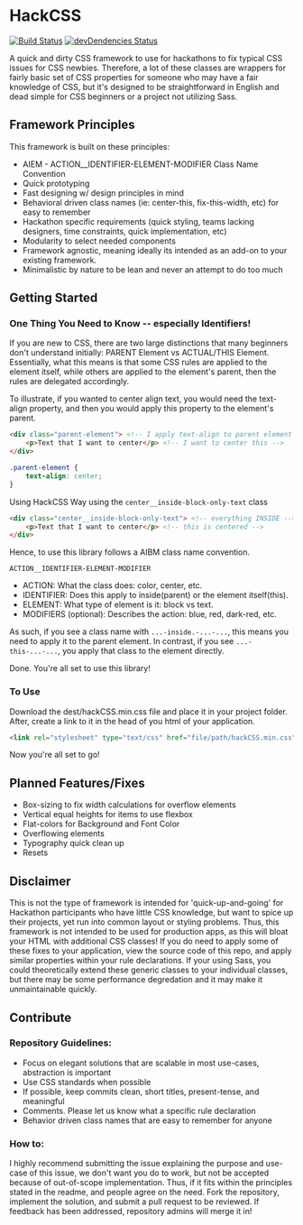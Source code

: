 # HackCSS
[![Build Status](https://travis-ci.org/brh55/HackCSS.svg)](https://travis-ci.org/brh55/HackCSS)
[![devDendencies Status](https://david-dm.org/brh55/hackcss/dev-status.svg)](https://david-dm.org/brh55/hackcss#info=devDependencies)

A quick and dirty CSS framework to use for hackathons to fix typical CSS issues for CSS newbies. Therefore, a lot of these classes are wrappers for fairly basic set of CSS properties for someone who may have a fair knowledge of CSS, but it's designed to be straightforward in English and dead simple for CSS beginners or a project not utilizing Sass.

## Framework Principles
This framework is built on these principles:

- AIEM - ACTION__IDENTIFIER-ELEMENT-MODIFIER Class Name Convention
- Quick prototyping
- Fast designing w/ design principles in mind
- Behavioral driven class names (ie: center-this, fix-this-width, etc) for easy to remember
- Hackathon specific requirements (quick styling, teams lacking designers, time constraints, quick implementation, etc)
- Modularity to select needed components
- Framework agnostic, meaning ideally its intended as an add-on to your existing framework.
- Minimalistic by nature to be lean and never an attempt to do too much

## Getting Started
### One Thing You Need to Know -- especially Identifiers!
If you are new to CSS, there are two large distinctions that many beginners don't understand initially: PARENT Element vs ACTUAL/THIS Element. Essentially, what this means is that some CSS rules are applied to the element itself, while others are applied to the element's parent, then the rules are delegated accordingly.

To illustrate, if you wanted to center align text, you would need the text-align property, and then you would apply this property to the element's parent. 

```html
<div class="parent-element"> <!-- I apply text-align to parent element -->
	<p>Text that I want to center</p> <!-- I want to center this -->
</div>
```

```css
.parent-element {
	text-align: center;
}
```

Using HackCSS Way using the `center__inside-block-only-text` class
```html
<div class="center__inside-block-only-text"> <!-- everything INSIDE -->
	<p>Text that I want to center</p> <!-- this is centered -->
</div>
```

Hence, to use this library follows a AIBM class name convention.

`ACTION__IDENTIFIER-ELEMENT-MODIFIER`

- ACTION: What the class does: color, center, etc.
- IDENTIFIER: Does this apply to inside(parent) or the element itself(this).
- ELEMENT: What type of element is it: block vs text.
- MODIFIERS (optional): Describes the action: blue, red, dark-red, etc.

As such, if you see a class name with `...-inside.-...-...`, this means you need to apply it to the parent element. In contrast, if you see `...-this-...-...`, you apply that class to the element directly. 

Done. You're all set to use this library!

### To Use
Download the dest/hackCSS.min.css file and place it in your project folder. After, create a link to it in the head of you html of your application.

```html
<link rel="stylesheet" type="text/css" href="file/path/hackCSS.min.css">
```

Now you're all set to go!

## Planned Features/Fixes
- Box-sizing to fix width calculations for overflow elements
- Vertical equal heights for items to use flexbox
- Flat-colors for Background and Font Color
- Overflowing elements
- Typography quick clean up
- Resets

## Disclaimer
This is not the type of framework is intended for 'quick-up-and-going' for Hackathon participants who have little CSS knowledge, but want to spice up their projects, yet run into common layout or styling problems. Thus, this framework is not intended to be used for production apps, as this will bloat your HTML with additional CSS classes! If you do need to apply some of these fixes to your application, view the source code of this repo, and apply similar properties within your rule declarations. If your using Sass, you could theoretically extend these generic classes to your individual classes, but there may be some performance degredation and it may make it unmaintainable quickly.

## Contribute
### Repository Guidelines:
- Focus on elegant solutions that are scalable in most use-cases, abstraction is important
- Use CSS standards when possible
- If possible, keep commits clean, short titles, present-tense, and meaningful 
- Comments. Please let us know what a specific rule declaration
- Behavior driven class names that are easy to remember for anyone

### How to:
I highly recommend submitting the issue explaining the purpose and use-case of this issue, we don't want you do to work, but not be accepted because of out-of-scope implementation. Thus, if it fits within the principles stated in the readme, and people agree on the need. Fork the repository, implement the solution, and submit a pull request to be reviewed. If feedback has been addressed, repository admins will merge it in!
